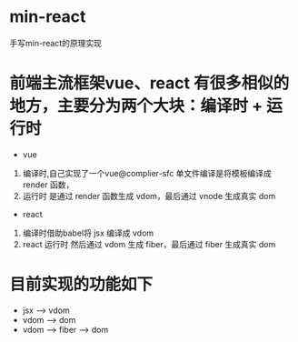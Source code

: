 # min-react
手写min-react的原理实现
# 前端主流框架vue、react 有很多相似的地方，主要分为两个大块：编译时 + 运行时
- vue 
1. 编译时,自己实现了一个vue@complier-sfc 单文件编译是将模板编译成 render 函数，
2. 运行时 是通过 render 函数生成 vdom，最后通过 vnode 生成真实 dom
- react
1. 编译时借助babel将 jsx 编译成 vdom
2. react  运行时 然后通过 vdom 生成 fiber，最后通过 fiber 生成真实 dom

# 目前实现的功能如下
  - jsx --> vdom
  - vdom --> dom
  - vdom --> fiber --> dom
